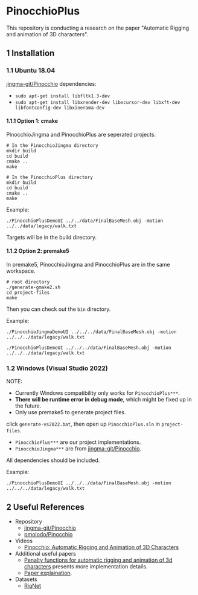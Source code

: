 # PinocchioPlus

This repository is conducting a research on the paper "Automatic Rigging and animation of 3D characters".

## 1 Installation

### 1.1 Ubuntu 18.04

[jingma-git/Pinocchio](https://github.com/jingma-git/Pinocchio) dependencies:
- `sudo apt-get install libfltk1.3-dev`
- `sudo apt-get install libxrender-dev libxcursor-dev libxft-dev libfontconfig-dev libxinerama-dev`

#### 1.1.1 Option 1: cmake

PinocchioJingma and PinocchioPlus are seperated projects.

```
# In the PinocchioJingma directory
mkdir build
cd build
cmake ..
make
```

```
# In the PinocchioPlus directory
mkdir build
cd build
cmake ..
make
```

Example:

```
./PinocchioPlusDemoUI ../../data/FinalBaseMesh.obj -motion ../../data/legacy/walk.txt
```

Targets will be in the build directory.

#### 1.1.2 Option 2: premake5

In premake5, PinocchioJingma and PinocchioPlus are in the same workspace.

```
# root directory
./generate-gmake2.sh 
cd project-files
make
```

Then you can check out the `bin` directory.

Example:

```
./PinocchioJingmaDemoUI ../../../data/FinalBaseMesh.obj -motion ../../../data/legacy/walk.txt
```

```
./PinocchioPlusDemoUI ../../../data/FinalBaseMesh.obj -motion ../../../data/legacy/walk.txt
```

### 1.2 Windows (Visual Studio 2022)

NOTE: 

- Currently Windows compatibility only works for `PinocchioPlus***`.
- **There will be runtime error in debug mode**, which might be fixed up in the future.
- Only use premake5 to generate project files.

click `generate-vs2022.bat`, then open up `PinocchioPlus.sln` in `project-files`.

- `PinocchioPlus***` are our project implementations. 
- `PinocchioJingma***` are from [jingma-git/Pinocchio](https://github.com/jingma-git/Pinocchio).

All dependencies should be included.

Example:

```
./PinocchioPlusDemoUI ../../../data/FinalBaseMesh.obj -motion ../../../data/legacy/walk.txt
```

## 2 Useful References

- Repository
  - [jingma-git/Pinocchio](https://github.com/jingma-git/Pinocchio)
  - [pmolodo/Pinocchio](https://github.com/pmolodo/Pinocchio)
- Videos
  - [Pinocchio: Automatic Rigging and Animation of 3D Characters](https://www.youtube.com/watch?v=EklzamltEgM)
- Additional useful papers
  - [Penalty functions for automatic rigging and animation of 3d characters](https://people.csail.mit.edu/ibaran/papers/2007-SIGGRAPH-Pinocchio-Penalty.pdf) presents more implementation details.
  - [Paper explaination](https://www.jianshu.com/p/763a682c13cc).
- Datasets
  - [RigNet](https://github.com/zhan-xu/RigNet)
